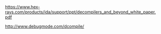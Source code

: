 https://www.hex-rays.com/products/ida/support/ppt/decompilers_and_beyond_white_paper.pdf

http://www.debugmode.com/dcompile/
